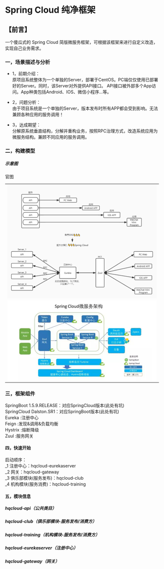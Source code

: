 # Spring Cloud 纯净框架  

## 【前言】  
一个傻瓜式的 Spring Cloud 简版微服务框架，可根据该框架来进行自定义改造，
实现自己业务需求。

### 一，场景描述与分析  
- 1，前期介绍：  
原项目系统整体为一个单独的Server，部署于CentOS。PC端仅仅使用已部署好的Server。同时，该Server对外提供API接口。
API接口被外部多个App访问。App种类包括Android、IOS、微信小程序...等。  
      
- 2，问题分析：  
由于项目系统是一个单独的Server，版本发布时所有APP都会受到影响。无法兼顾各种应用的服务调用！

- 3，达成期望：  
 分解原系统垂直结构，分解并重构业务，按照RPC治理方式，改造系统应用为微服务结构。兼顾不同应用的服务调用。

### 二，构建模型
  
##### 示意图
<table>
    <tr>
        <td><img src="https://github.com/sweekyforzymail/hq-SpringCloud/blob/master/%E6%9C%8D%E5%8A%A1%E6%B2%BB%E7%90%86.jpg"/></td>
    </tr>
      <p>官图</p>
    <tr>
        <td><img src="https://github.com/sweekyforzymail/hq-SpringCloud/blob/master/%E5%AE%98%E5%9B%BE.png"/></td>
    </tr>
</table>
  
### 三，框架组件
SpringBoot 1.5.9.RELEASE：对应SpringCloud版本(此处有坑)  
SpringCloud Dalston.SR1：对应SpringBoot版本(此处有坑)  
Eureka :注册中心  
Feign :发现&调用&负载均衡  
Hystrix :熔断降级  
Zuul :服务网关  

#### 四，快速开始
启动顺序：  
_1 注册中心：hqcloud-eurekaserver  
_2 网关：hqcloud-gateway  
_3 俱乐部模块(服务发布)：hqcloud-club  
_4 机构模块(服务消费)：hqcloud-training

#### 五，模块信息  
##### hqcloud-api（公共类目）
##### hqcloud-club（俱乐部模块-服务发布/消费方）
##### hqcloud-training（机构模块-服务发布/消费方）  
##### hqcloud-eurekaserver（注册中心）  
##### hqcloud-gateway（网关）  

